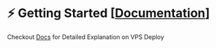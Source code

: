 
# ⚡️ Getting Started [[Documentation](https://notreallyshikhar.gitbook.io/yukkimusicbot/)]
Checkout [Docs](https://notreallyshikhar.gitbook.io/yukkimusicbot/deployment/local-hosting-or-vps) for Detailed Explanation on VPS Deploy

